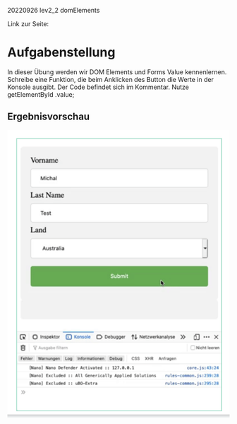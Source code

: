 20220926 lev2_2 domElements

Link zur Seite: 

# Aufgabenstellung


In dieser Übung werden wir DOM Elements und Forms Value kennenlernen.
Schreibe eine Funktion, die beim Anklicken des Button die Werte in der Konsole ausgibt.
Der Code befindet sich im Kommentar.
Nutze
getElementById
.value;

## Ergebnisvorschau

![](assets/img/Bildschirmfoto%202022-09-27%20um%2023.33.20.png)
